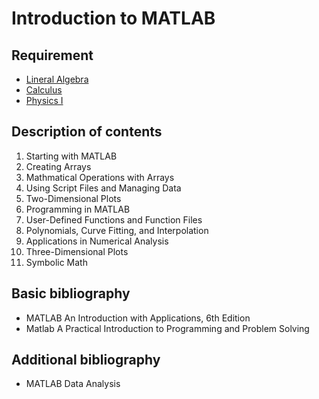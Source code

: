 # Introduction to MATLAB

## Requirement

- [Lineral Algebra](linear_algebra.md)
- [Calculus](calculus.md)
- [Physics I](physics_i.md)

## Description of contents

1. Starting with MATLAB
2. Creating Arrays
3. Mathmatical Operations with Arrays
4. Using Script Files and Managing Data
5. Two-Dimensional Plots
6. Programming in MATLAB
7. User-Defined Functions and Function Files
8. Polynomials, Curve Fitting, and Interpolation
9. Applications in Numerical Analysis
10. Three-Dimensional Plots
11. Symbolic Math

## Basic bibliography

- MATLAB An Introduction with Applications, 6th Edition
- Matlab A Practical Introduction to Programming and Problem Solving

## Additional bibliography

- MATLAB Data Analysis
